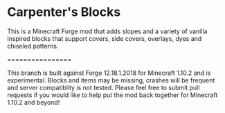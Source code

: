 Carpenter's Blocks
================

This is a Minecraft Forge mod that adds slopes and a variety of vanilla inspired blocks that support covers, side covers, overlays, dyes and chiseled patterns.

================

This branch is built against Forge 12.18.1.2018 for Minecraft 1.10.2 and is experimental.  Blocks and items may be missing, crashes will be frequent and server compatiblity is not tested.  Please feel free to submit pull requests if you would like to help put the mod back together for Minecraft 1.10.2 and beyond!